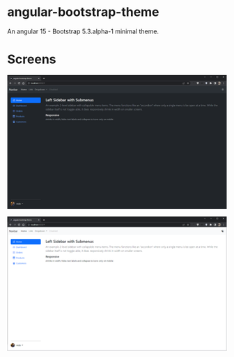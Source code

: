 # angular-bootstrap-theme

An angular 15 - Bootstrap 5.3.alpha-1 minimal theme.


# Screens
![Dark theme](assets/dark.png?raw=true "dark")

![Light Theme](assets/light.png?raw=true "light")